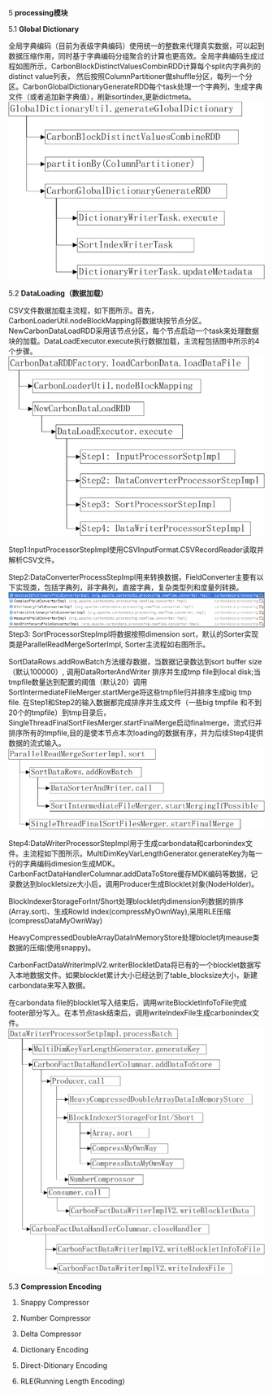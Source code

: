 5  **processing模块**

5.1  **Global Dictionary**

全局字典编码（目前为表级字典编码）使用统一的整数来代理真实数据，可以起到数据压缩作用，同时基于字典编码分组聚合的计算也更高效。全局字典编码生成过程如图所示，CarbonBlockDistinctValuesCombinRDD计算每个split内字典列的distinct value列表， 然后按照ColumnPartitioner做shuffle分区，每列一个分区。CarbonGlobalDictionaryGenerateRDD每个task处理一个字典列，生成字典文件（或者追加新字典值），刷新sortindex,更新dictmeta。
![5-1_1](media/5-1_1.png)

5.2  **DataLoading（数据加载）**

CSV文件数据加载主流程，如下图所示。首先，CarbonLoaderUtil.nodeBlockMapping将数据块按节点分区。NewCarbonDataLoadRDD采用该节点分区，每个节点启动一个task来处理数据块的加载。DataLoadExecutor.execute执行数据加载，主流程包括图中所示的4个步骤。
![5-2_1](media/5-2_1.png)

Step1:InputProcessorStepImpl使用CSVInputFormat.CSVRecordReader读取并解析CSV文件。

Step2:DataConverterProcessStepImpl用来转换数据，FieldConverter主要有以下实现类，包括字典列，非字典列，直接字典，复杂类型列和度量列转换。
![5-2_2](media/5-2_2.png)
Step3: SortProcessorStepImpl将数据按照dimension sort，默认的Sorter实现类是ParallelReadMergeSorterImpl, Sorter主流程如右图所示。

SortDataRows.addRowBatch方法缓存数据，当数据记录数达到sort buffer size（默认100000）, 调用DataRorterAndWriter 排序并生成tmp file到local disk;当tmpfile数量达到配置的阈值（默认20）调用SortIntermediateFileMerger.startMerge将这些tmpfile归并排序生成big tmp file. 在Step1和Step2的输入数据都完成排序并生成文件（一些big tmpfile
和不到20个的tmpfile）到tmp目录后，SingleThreadFinalSortFilesMerger.startFinalMerge启动finalmerge，流式归并排序所有的tmpfile,目的是使本节点本次loading的数据有序，并为后续Step4提供数据的流式输入。
![5-2_3](media/5-2_3.png)

Step4:DataWriterProcessorStepImpl用于生成carbondata和carbonindex文件。主流程如下图所示。MultiDimKeyVarLengthGenerator.generateKey为每一行的字典编码dimesion生成MDK。CarbonFactDataHandlerColumnar.addDataToStore缓存MDK编码等数据，记录数达到blockletsize大小后，调用Producer生成Blocklet对象(NodeHolder)。

BlockIndexerStorageForInt/Short处理blocklet内dimension列数据的排序(Array.sort)、生成RowId index(compressMyOwnWay),采用RLE压缩(compressDataMyOwnWay)

HeavyCompressedDoubleArrayDataInMemoryStore处理bloclet内meause类数据的压缩(使用snappy)。

CarbonFactDataWriterImplV2.writerBlockletData将已有的一个blocklet数据写入本地数据文件。如果blocklet累计大小已经达到了table\_blocksize大小，新建carbondata来写入数据。

在carbondata file的blocklet写入结束后，调用writeBlockletInfoToFile完成footer部分写入。在本节点task结束后，调用writeIndexFile生成carbonindex文件。
![5-2_4](media/5-2_4.png)

5.3  **Compression Encoding**

1. Snappy Compressor

2. Number Compressor

3. Delta Compressor

4. Dictionary Encoding

5. Direct-Ditionary Encoding

6. RLE(Running Length Encoding)
